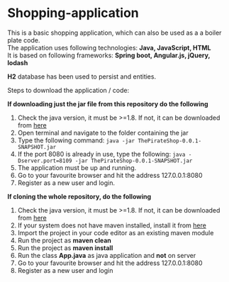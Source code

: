 # Shopping-application
This is a basic shopping application, which can also be used as a a boiler plate code. <br/>
The application uses following technologies: **Java, JavaScript, HTML** <br/>
It is based on following frameworks: **Spring boot, Angular.js, jQuery, lodash** <br/>

**H2** database has been used to persist and entities. <br/>

Steps to download the application / code: <br/>

**If downloading just the jar file from this repository do the following**
1. Check the java version, it must be >=1.8. If not, it can be downloaded from [here](https://www.java.com/en/download/)
2. Open terminal and navigate to the folder containing the jar
3. Type the following command: `java -jar ThePirateShop-0.0.1-SNAPSHOT.jar`
4. If the port 8080 is already in use, type the following: `java -Dserver.port=8109 -jar ThePirateShop-0.0.1-SNAPSHOT.jar`
5. The application must be up and running.
6. Go to your favourite browser and hit the address 127.0.0.1:8080
7. Register as a new user and login.

**If cloning the whole repository, do the following**

1. Check the java version, it must be >=1.8. If not, it can be downloaded from [here](https://www.java.com/en/download/)
2. If your system does not have maven installed, install it from [here](https://maven.apache.org/download.cgi)
3. Import the project in your code editor as an existing maven module
4. Run the project as **maven clean**
5. Run the project as **maven install**
6. Run the class **App.java** as java application and **not** on server
7. Go to your favourite browser and hit the address 127.0.0.1:8080
8. Register as a new user and login
